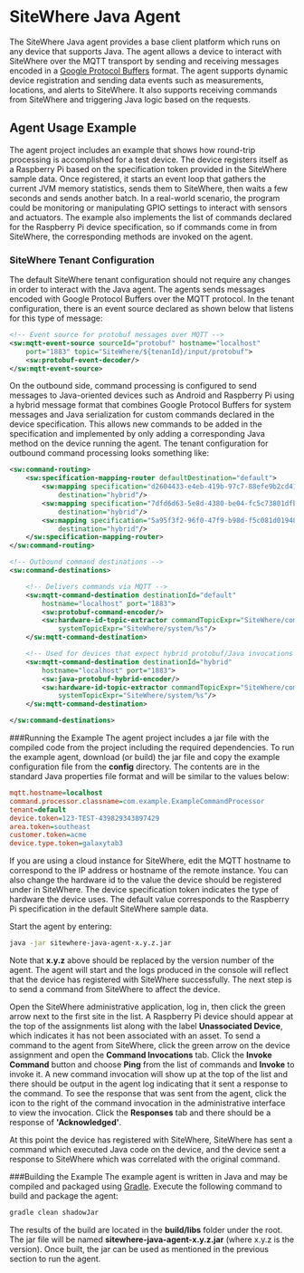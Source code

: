 # SiteWhere Java Agent

The SiteWhere Java agent provides a base client platform which runs on any
device that supports Java. The agent allows a device to interact with
SiteWhere over the MQTT transport by sending and receiving messages encoded
in a [Google Protocol Buffers](https://developers.google.com/protocol-buffers/)
format. The agent supports dynamic device registration and sending data events
such as measurements, locations, and alerts to SiteWhere. It also supports receiving
commands from SiteWhere and triggering Java logic based on the requests.

## Agent Usage Example

The agent project includes an example that shows how round-trip processing
is accomplished for a test device. The device registers itself as a Raspberry Pi
based on the specification token provided in the SiteWhere sample data.
Once registered, it starts an event loop that gathers the current JVM
memory statistics, sends them to SiteWhere, then waits a few seconds and
sends another batch. In a real-world scenario, the program could be monitoring
or manipulating GPIO settings to interact with sensors and actuators.
The example also implements the list of commands declared for the Raspberry Pi
device specification, so if commands come in from SiteWhere, the corresponding
methods are invoked on the agent.

### SiteWhere Tenant Configuration

The default SiteWhere tenant configuration should not require any changes in order
to interact with the Java agent. The agents sends messages encoded with Google Protocol
Buffers over the MQTT protocol. In the tenant configuration, there is an event source
declared as shown below that listens for this type of message:

```xml
<!-- Event source for protobuf messages over MQTT -->
<sw:mqtt-event-source sourceId="protobuf" hostname="localhost"
	port="1883" topic="SiteWhere/${tenanId}/input/protobuf">
	<sw:protobuf-event-decoder/>
</sw:mqtt-event-source>
```

On the outbound side, command processing is configured to send messages to Java-oriented
devices such as Android and Raspberry Pi using a hybrid message format that combines
Google Protocol Buffers for system messages and Java serialization for custom commands
declared in the device specification. This allows new commands to be added in the specification
and implemented by only adding a corresponding Java method on the device running the agent.
The tenant configuration for outbound command processing looks something like:

```xml
<sw:command-routing>
	<sw:specification-mapping-router defaultDestination="default">
		<sw:mapping specification="d2604433-e4eb-419b-97c7-88efe9b2cd41"
			destination="hybrid"/>
		<sw:mapping specification="7dfd6d63-5e8d-4380-be04-fc5c73801dfb"
			destination="hybrid"/>
		<sw:mapping specification="5a95f3f2-96f0-47f9-b98d-f5c081d01948"
			destination="hybrid"/>
	</sw:specification-mapping-router>
</sw:command-routing>

<!-- Outbound command destinations -->
<sw:command-destinations>

	<!-- Delivers commands via MQTT -->
	<sw:mqtt-command-destination destinationId="default"
		hostname="localhost" port="1883">
		<sw:protobuf-command-encoder/>
		<sw:hardware-id-topic-extractor commandTopicExpr="SiteWhere/commands/%s"
			systemTopicExpr="SiteWhere/system/%s"/>
	</sw:mqtt-command-destination>

	<!-- Used for devices that expect hybrid protobuf/Java invocations -->
	<sw:mqtt-command-destination destinationId="hybrid"
		hostname="localhost" port="1883">
		<sw:java-protobuf-hybrid-encoder/>
		<sw:hardware-id-topic-extractor commandTopicExpr="SiteWhere/commands/%s"
			systemTopicExpr="SiteWhere/system/%s"/>
	</sw:mqtt-command-destination>

</sw:command-destinations>
```

###Running the Example
The agent project includes a jar file with the compiled code from the project including
the required dependencies. To run the example agent, download (or build) the jar file
and copy the example configuration file from the **config** directory. The contents
are in the standard Java properties file format and will be similar to the values
below:

```INI
mqtt.hostname=localhost
command.processor.classname=com.example.ExampleCommandProcessor
tenant=default
device.token=123-TEST-439829343897429
area.token=southeast
customer.token=acme
device.type.token=galaxytab3
```

If you are using a cloud instance for SiteWhere, edit the MQTT hostname to correspond to 
the IP address or hostname of the remote instance. You can also change the hardware id
to the value the device should be registered under in SiteWhere. The device specification
token indicates the type of hardware the device uses. The default value corresponds to
the Raspberry Pi specification in the default SiteWhere sample data.

Start the agent by entering:

```sh
java -jar sitewhere-java-agent-x.y.z.jar
```

Note that **x.y.z** above should be replaced by the version number of the agent. The
agent will start and the logs produced in the console will reflect that the device
has registered with SiteWhere successfully. The next step is to send a command from
SiteWhere to affect the device.

Open the SiteWhere administrative application, log in, then click the green arrow
next to the first site in the list. A Raspberry Pi device should appear at the top 
of the assignments list along with the label **Unassociated Device**, which 
indicates it has not been associated with an asset. To send a command to the 
agent from SiteWhere, click the green arrow on the device assignment and open
the **Command Invocations** tab. Click the **Invoke Command** button and choose
**Ping** from the list of commands and **Invoke** to invoke it. A new command
invocation will show up at the top of the list and there should be output in the
agent log indicating that it sent a response to the command. To see the response
that was sent from the agent, click the icon to the right of the command invocation
in the administrative interface to view the invocation.	Click the **Responses**
tab and there should be a response of **'Acknowledged'**.

At this point the device has registered with SiteWhere, SiteWhere has sent a command
which executed Java code on the device, and the device sent a response to SiteWhere 
which was correlated with the original command.

###Building the Example
The example agent is written in Java and may be compiled and packaged using 
[Gradle](https://gradle.org/). Execute the following command to build and
package the agent:

```sh
gradle clean shadowJar
```

The results of the build are located in the **build/libs** folder under the root. The jar
file will be named **sitewhere-java-agent-x.y.z.jar** (where x.y.z is the version).
Once built, the jar can be used as mentioned in the previous section to run the agent.
